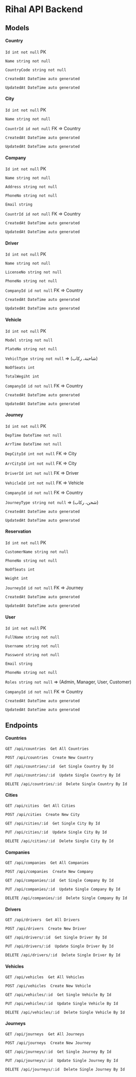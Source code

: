 # Rihal API Backend

## Models

#### Country

`Id int not null` PK

`Name string not null`

`CountryCode string not null`

`CreatedAt DateTime auto generated`

`UpdatedAt DateTime auto generated`

#### City

`Id int not null` PK

`Name string not null`

`CountrId id not null` FK => Country

`CreatedAt DateTime auto generated`

`UpdatedAt DateTime auto generated`

#### Company

`Id int not null` PK

`Name string not null`

`Address string not null`

`PhoneNo string not null`

`Email string`

`CountrId id not null` FK => Country

`CreatedAt DateTime auto generated`

`UpdatedAt DateTime auto generated`

#### Driver

`Id int not null` PK

`Name string not null`

`LicenseNo string not null`

`PhoneNo string not null`

`CompanyId id not null` FK => Country

`CreatedAt DateTime auto generated`

`UpdatedAt DateTime auto generated`

#### Vehicle

`Id int not null` PK

`Model string not null`

`PlateNo string not null`

`VehiclType string not null` => (شاحنة، ركاب)

`NoOfSeats int`

`TotalWegiht int`

`CompanyId id not null` FK => Country

`CreatedAt DateTime auto generated`

`UpdatedAt DateTime auto generated`

#### Journey

`Id int not null` PK

`DepTime DateTime not null`

`ArrTime DateTime not null`

`DepCityId int not null` FK => City

`ArrCityId int not null` FK => City

`DriverId int not null` FK => Driver

`VehicleId int not null` FK => Vehicle

`CompanyId id not null` FK => Country

`JourneyType string not null` => (شحن، ركاب)

`CreatedAt DateTime auto generated`

`UpdatedAt DateTime auto generated`

#### Reservation

`Id int not null` PK

`CustomerName string not null`

`PhoneNo string not null`

`NoOfSeats int`

`Weight int`

`JourneyId id not null` FK => Journey

`CreatedAt DateTime auto generated`

`UpdatedAt DateTime auto generated`

#### User

`Id int not null` PK

`FullName string not null`

`Username string not null`

`Password string not null`

`Email string`

`PhoneNo string not null`

`Roles string not null` => (Admin, Manager, User, Customer)

`CompanyId id not null` FK => Country

`CreatedAt DateTime auto generated`

`UpdatedAt DateTime auto generated`

## Endpoints

#### Countries

`GET /api/countries  Get All Countries`

`POST /api/countries  Create New Country`

`GET /api/countries/:id  Get Single Country By Id`

`PUT /api/countries/:id  Update Single Country By Id`

`DELETE /api/countries/:id  Delete Single Country By Id`

#### Cities

`GET /api/cities  Get All Cities`

`POST /api/cities  Create New City`

`GET /api/cities/:id  Get Single City By Id`

`PUT /api/cities/:id  Update Single City By Id`

`DELETE /api/cities/:id  Delete Single City By Id`

#### Companies

`GET /api/companies  Get All Companies`

`POST /api/companies  Create New Company`

`GET /api/companies/:id  Get Single Company By Id`

`PUT /api/companies/:id  Update Single Company By Id`

`DELETE /api/companies/:id  Delete Single Company By Id`

#### Drivers

`GET /api/drivers  Get All Drivers`

`POST /api/drivers  Create New Driver`

`GET /api/drivers/:id  Get Single Driver By Id`

`PUT /api/drivers/:id  Update Single Driver By Id`

`DELETE /api/drivers/:id  Delete Single Driver By Id`

#### Vehicles

`GET /api/vehicles  Get All Vehicles`

`POST /api/vehicles  Create New Vehicle`

`GET /api/vehicles/:id  Get Single Vehicle By Id`

`PUT /api/vehicles/:id  Update Single Vehicle By Id`

`DELETE /api/vehicles/:id  Delete Single Vehicle By Id`

#### Journeys

`GET /api/journeys  Get All Journeys`

`POST /api/journeys  Create New Journey`

`GET /api/journeys/:id  Get Single Journey By Id`

`PUT /api/journeys/:id  Update Single Journey By Id`

`DELETE /api/journeys/:id  Delete Single Journey By Id`